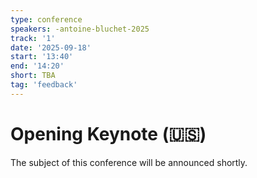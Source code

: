```yaml
---
type: conference
speakers: -antoine-bluchet-2025
track: '1'
date: '2025-09-18'
start: '13:40'
end: '14:20'
short: TBA 
tag: 'feedback'
---
```


# Opening Keynote (🇺🇸)

The subject of this conference will be announced shortly.
